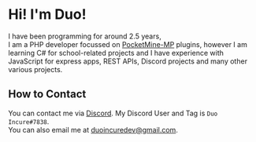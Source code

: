 # Hi! I'm Duo!

I have been programming for around 2.5 years,  
I am a PHP developer focussed on [PocketMine-MP](https://github.com/pmmp/PocketMine-MP) plugins, however I am learning C# for school-related projects and I have experience with JavaScript for express apps, REST APIs, Discord projects and many other various projects.

## How to Contact
You can contact me via [Discord](https://discord.com/). My Discord User and Tag is `Duo Incure#7838`.  
You can also email me at <duoincuredev@gmail.com>.

<!--
## My Stats
<p align="center">
    <img src="https://github-readme-stats.vercel.app/api?username=DuoIncure&count_private=true&show_icons=true&theme=monokai" />
</p>
-->
